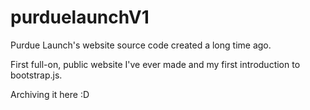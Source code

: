 # purduelaunchV1
Purdue Launch's website source code created a long time ago. 

First full-on, public website I've ever made and my first introduction to bootstrap.js.

Archiving it here :D
